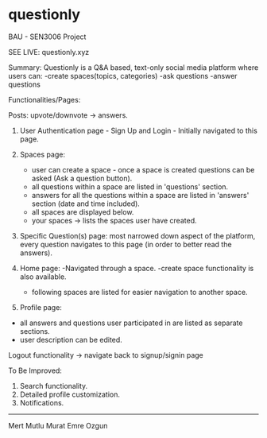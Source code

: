 # questionly
BAU - SEN3006  Project 

SEE LIVE: questionly.xyz

Summary: Questionly is a Q&A based, text-only social media platform where users can:
-create spaces(topics, categories)
-ask questions 
-answer questions

Functionalities/Pages:

Posts: upvote/downvote -> answers.

1) User Authentication page - Sign Up and Login - Initially navigated to this page.

2) Spaces page:
    - user can create a space - once a space is created questions can be asked (Ask a question button).
    - all questions within a space are listed in 'questions' section.
    - answers for all the questions within a space are listed in 'answers' section (date and time included).
    - all spaces are displayed below.
    - your spaces -> lists the spaces user have created.
    
3) Specific Question(s) page: most narrowed down aspect of the platform, every question navigates to this page (in order to better read the answers).

4) Home page:
    -Navigated through a space.
    -create space functionality is also available.
    - following spaces are listed for easier navigation to another space.
  

5) Profile page:
  - all answers and questions user participated in are listed as separate sections.
  - user description can be edited.
   
 Logout functionality -> navigate back to signup/signin page
   
To Be Improved:
1) Search functionality.
2) Detailed profile customization.
3) Notifications.
-----------------
Mert Mutlu
Murat Emre Ozgun
